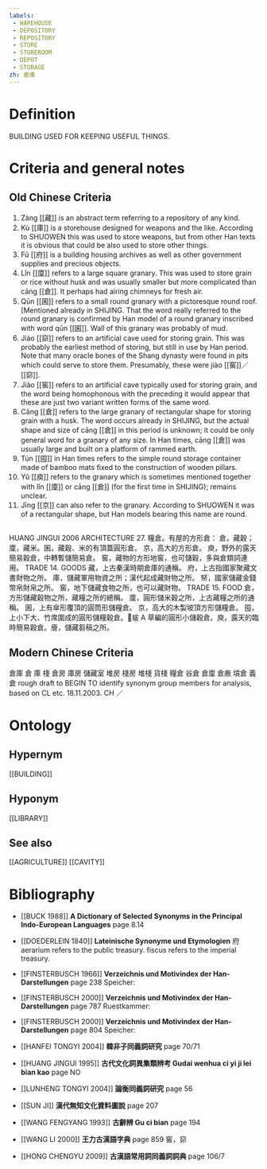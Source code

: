 ```yaml
---
labels: 
 - WAREHOUSE
 - DEPOSITORY
 - REPOSITORY
 - STORE
 - STOREROOM
 - DEPOT
 - STORAGE
zh: 倉庫
---
```


# Definition
BUILDING USED FOR KEEPING USEFUL THINGS.
# Criteria and general notes
## Old Chinese Criteria
1. Zàng [[藏]] is an abstract term referring to a repository of any kind.
2. Kù [[庫]] is a storehouse designed for weapons and the like. According to SHUOWEN this was used to store weapons, but from other Han texts it is obvious that could be also used to store other things.
3. Fǔ [[府]] is a building housing archives as well as other government supplies and precious objects.
4. Lǐn [[廩]] refers to a large square granary. This was used to store grain or rice without husk and was usually smaller but more complicated than cāng [[倉]]. It perhaps had airing chimneys for fresh air.
5. Qūn [[囷]] refers to a small round granary with a pictoresque round roof. [Mentioned already in SHIJING. That the word really referred to the round granary is confirmed by Han model of a round granary inscribed with word qūn [[囷]]. Wall of this granary was probably of mud.
6. Jiào [[窌]] refers to an artificial cave used for storing grain. This was probably the earliest method of storing, but still in use by Han period. Note that many oracle bones of the Shang dynasty were found in pits which could serve to store them. Presumably, these were jiào [[窖]]／[[窌]].
7. Jiào [[窖]] refers to an artificial cave typically used for storing grain, and the word being homophonous with the preceding it would appear that these are just two variant written forms of the same word.
8. Cāng [[倉]] refers to the large granary of rectangular shape for storing grain with a husk. The word occurs already in SHIJING, but the actual shape and size of cāng [[倉]] in this period is unknown; it could be only general word for a granary of any size. In Han times, cāng [[倉]] was usually large and built on a platform of rammed earth.
9. Tún [[囤]] in Han times refers to the simple round storage container made of bamboo mats fixed to the construction of wooden pillars.
10. Yǔ [[庾]] refers to the granary which is sometimes mentioned together with lǐn [[廩]] or cāng [[倉]] (for the first time in SHIJING); remains unclear.
11. Jīng [[京]] can also refer to the granary. According to SHUOWEN it was of a rectangular shape, but Han models bearing this name are round.
## 
HUANG JINGUI 2006
ARCHITECTURE 27.
糧倉。有屋的方形倉：
倉，藏穀；
廩，藏米。囷，藏穀、米的有頂蓋圓形倉。
京，高大的方形倉。
庾，野外的露天簡易穀倉，中轉暫儲簡易倉。
窖，藏物的方形地窖，也可儲穀，多與倉類詞連用。
TRADE 14. GOODS
藏，上古秦漢時期倉庫的通稱。
府，上古指國家聚藏文書財物之所。
庫，儲藏軍用物資之所；漢代起成藏財物之所。
帑，國家儲藏金錢幣帛財帛之所。
窖，地下儲藏食物之所，也可以藏財物。
TRADE 15. FOOD
倉，方形儲藏穀物之所，藏糧之所的總稱。
廩，圓形儲米穀之所，上古藏糧之所的通稱。
囷，上有傘形覆頂的圓筒形儲糧倉。
京，高大的木製坡頂方形儲糧倉。
囤，上小下大、竹席圍成的圓形儲糧穀倉。蛂 A 草編的圓形小儲穀倉。庾，露天的臨時簡易穀倉。廥，儲藏芻稿之所。
## Modern Chinese Criteria
倉庫
倉
庫
棧
倉房
庫房
儲藏室
堆房
棧房
堆棧
貨棧
糧倉
谷倉
倉廩
倉廒
墳倉
義倉
rough draft to BEGIN TO identify synonym group members for analysis, based on CL etc. 18.11.2003. CH ／
# Ontology

## Hypernym
[[BUILDING]]
## Hyponym
[[LIBRARY]]
## See also
[[AGRICULTURE]]
[[CAVITY]]
# Bibliography
- [[BUCK 1988]]
**A Dictionary of Selected Synonyms in the Principal Indo-European Languages** page 8.14

- [[DOEDERLEIN 1840]]
**Lateinische Synonyme und Etymologien** 
府
aerarium refers to the public treasury.
fiscus refers to the imperial treasury.
- [[FINSTERBUSCH 1966]]
**Verzeichnis und Motivindex der Han-Darstellungen** page 238
Speicher:
- [[FINSTERBUSCH 2000]]
**Verzeichnis und Motivindex der Han-Darstellungen** page 787
Ruestkammer:
- [[FINSTERBUSCH 2000]]
**Verzeichnis und Motivindex der Han-Darstellungen** page 804
Speicher:
- [[HANFEI TONGYI 2004]]
**韓非子同義詞研究** page 70/71

- [[HUANG JINGUI 1995]]
**古代文化詞異集類辨考 Gudai wenhua ci yi ji lei bian kao** page NO

- [[LUNHENG TONGYI 2004]]
**論衡同義詞研究** page 56

- [[SUN JI]]
**漢代無知文化資料圖說** page 207

- [[WANG FENGYANG 1993]]
**古辭辨 Gu ci bian** page 194

- [[WANG LI 2000]]
**王力古漢語字典** page 859
窖，窌
- [[HONG CHENGYU 2009]]
**古漢語常用詞同義詞詞典** page 106/7
